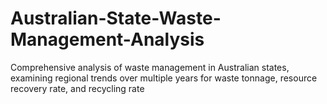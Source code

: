 # Australian-State-Waste-Management-Analysis
Comprehensive analysis of waste management in Australian states, examining regional trends over multiple years for waste tonnage, resource recovery rate, and recycling rate

